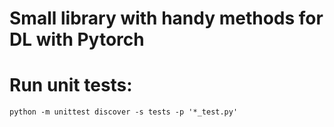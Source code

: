 # Small library with handy methods for DL with Pytorch


# Run unit tests:
```
python -m unittest discover -s tests -p '*_test.py'
```